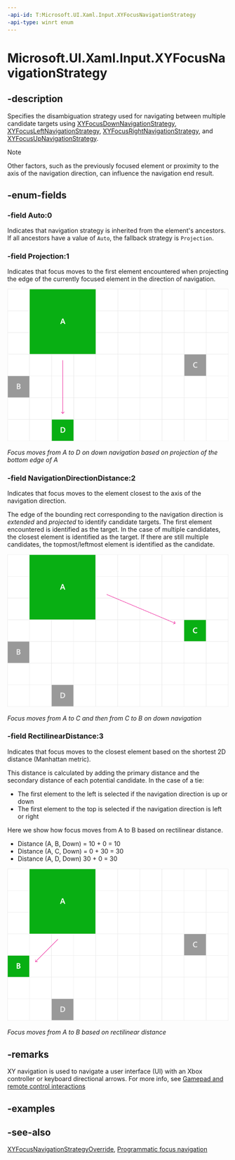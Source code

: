 ```yaml
---
-api-id: T:Microsoft.UI.Xaml.Input.XYFocusNavigationStrategy
-api-type: winrt enum
---
```


<!-- Enumeration syntax.
public enum XYFocusNavigationStrategy : int
-->

# Microsoft.UI.Xaml.Input.XYFocusNavigationStrategy

## -description
Specifies the disambiguation strategy used for navigating between multiple candidate targets using [XYFocusDownNavigationStrategy](../microsoft.ui.xaml/uielement_xyfocusdownnavigationstrategy.md), [XYFocusLeftNavigationStrategy](../microsoft.ui.xaml/uielement_xyfocusleftnavigationstrategy.md), [XYFocusRightNavigationStrategy](../microsoft.ui.xaml/uielement_xyfocusrightnavigationstrategy.md), and [XYFocusUpNavigationStrategy](../microsoft.ui.xaml/uielement_xyfocusupnavigationstrategy.md).

> [!NOTE]
> Other factors, such as the previously focused element or proximity to the axis of the navigation direction, can influence the navigation end result.

## -enum-fields
### -field Auto:0
Indicates that navigation strategy is inherited from the element's ancestors. If all ancestors have a value of `Auto`, the fallback strategy is `Projection`.

### -field Projection:1
Indicates that focus moves to the first element encountered when projecting the edge of the currently focused element in the direction of navigation.

<img alt="Focus navigation - projection" src="images/projection.png" />

*Focus moves from A to D on down navigation based on projection of the bottom edge of A*

### -field NavigationDirectionDistance:2
Indicates that focus moves to the element closest to the axis of the navigation direction.

The edge of the bounding rect corresponding to the navigation direction is *extended* and *projected* to identify candidate targets. The first element encountered is identified as the target. In the case of multiple candidates, the closest element is identified as the target. If there are still multiple candidates, the topmost/leftmost element is identified as the candidate.

<img alt="Focus navigation - distance" src="images/navigation-direction-distance.png" />

*Focus moves from A to C and then from C to B on down navigation*

### -field RectilinearDistance:3
Indicates that focus moves to the closest element based on the shortest 2D distance (Manhattan metric).

This distance is calculated by adding the primary distance and the secondary distance of each potential candidate. In the case of a tie:

- The first element to the left is selected if the navigation direction is up or down
- The first element to the top is selected if the navigation direction is left or right

Here we show how focus moves from A to B based on rectilinear distance.

- Distance (A, B, Down) = 10 + 0 = 10
- Distance (A, C, Down) = 0 + 30 = 30
- Distance (A, D, Down) 30 + 0 = 30

<img alt="Focus navigation - rectilinear distance" src="images/rectilinear-distance.png" />

*Focus moves from A to B based on rectilinear distance*

## -remarks
XY navigation is used to navigate a user interface (UI) with an Xbox controller or keyboard directional arrows. For more info, see [Gamepad and remote control interactions](/windows/apps/design/input/gamepad-and-remote-interactions)

## -examples

## -see-also

[XYFocusNavigationStrategyOverride](xyfocusnavigationstrategyoverride.md), [Programmatic focus navigation](/windows/apps/design/input/focus-navigation-programmatic)
